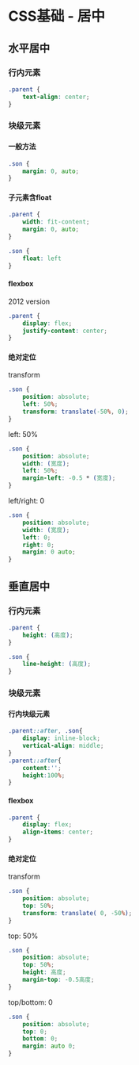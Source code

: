 # CSS基础 - 居中
## 水平居中
### 行内元素
```css
.parent {
    text-align: center;
}
```

### 块级元素
#### 一般方法
```css
.son {
    margin: 0, auto;
}
```

#### 子元素含float
```css
.parent {
    width: fit-content;
    margin: 0, auto;
}

.son {
    float: left
}
```

#### flexbox
2012 version
```css
.parent {
    display: flex;
    justify-content: center;
}
```
#### 绝对定位
transform
```css
.son {
    position: absolute;
    left: 50%;
    transform: translate(-50%, 0);
}
```

left: 50%
```css
.son {
    position: absolute;
    width: (宽度);
    left: 50%;
    margin-left: -0.5 * (宽度);
}
```

left/right: 0
```css
.son {
    position: absolute;
    width: (宽度);
    left: 0;
    right: 0;
    margin: 0 auto;
}
```

## 垂直居中
### 行内元素
```css
.parent {
    height: (高度);
}

.son {
    line-height: (高度);
}
```

### 块级元素
#### 行内块级元素
```css
.parent::after, .son{
    display: inline-block;
    vertical-align: middle;
}
.parent::after{
    content:'';
    height:100%;
}
```

#### flexbox
```css
.parent {
    display: flex;
    align-items: center;
}
```

#### 绝对定位
transform
```css
.son {
    position: absolute;
    top: 50%;
    transform: translate( 0, -50%);
}
```

top: 50%
```css
.son {
    position: absolute;
    top: 50%;
    height: 高度;
    margin-top: -0.5高度;
}
```

top/bottom: 0
```css
.son {
    position: absolute;
    top: 0;
    bottom: 0;
    margin: auto 0;
}
```
